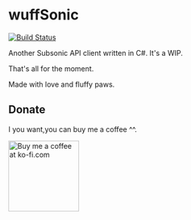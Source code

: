 # wuffSonic
[![Build Status](https://dev.azure.com/enoyersilva/wuffSonic/_apis/build/status/bitrvmpd.wuffSonic?branchName=develop)](https://dev.azure.com/enoyersilva/wuffSonic/_build/latest?definitionId=1&branchName=develop)

Another Subsonic API client written in C#. It's a WIP.

That's all for the moment.

Made with love and fluffy paws.

## Donate
I you want,you can buy me a coffee ^^.

<a href='https://ko-fi.com?i=1176CG98446O6' target='_blank'><img style='border:0px;width:140px;' src='https://az743702.vo.msecnd.net/cdn/btn3.png' border='0' alt='Buy me a coffee at ko-fi.com' /></a> 
